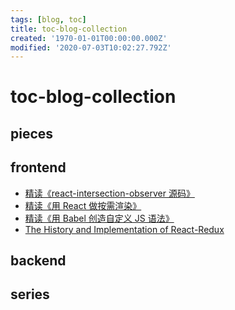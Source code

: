 ```yaml
---
tags: [blog, toc]
title: toc-blog-collection
created: '1970-01-01T00:00:00.000Z'
modified: '2020-07-03T10:02:27.792Z'
---
```


# toc-blog-collection

## pieces

## frontend

- [精读《react-intersection-observer 源码》](https://zhuanlan.zhihu.com/p/149926289)
- [精读《用 React 做按需渲染》](https://zhuanlan.zhihu.com/p/146588607)
- [精读《用 Babel 创造自定义 JS 语法》](https://zhuanlan.zhihu.com/p/85543308)
- [The History and Implementation of React-Redux](https://blog.isquaredsoftware.com/2018/11/react-redux-history-implementation/)

## backend

## series

